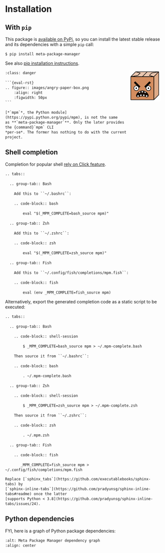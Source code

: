 # Installation

## With `pip`

This package is [available on
PyPi](https://pypi.python.org/pypi/meta-package-manager), so you can install
the latest stable release and its dependencies with a simple `pip` call:

``` shell-session
$ pip install meta-package-manager
```

See also [pip installation
instructions](https://pip.pypa.io/en/stable/installing/).


<img align="right" width="20%" height="20%" src="images/angry-paper-box.png"/>

````` {admonition} Danger: **Misleading package names**
:class: danger

```{eval-rst}
.. figure:: images/angry-paper-box.png
    :align: right
    :figwidth: 50px
```

[*`mpm`*, the Python module](https://pypi.python.org/pypi/mpm), is not the same
as **`meta-package-manager`**. Only the later provides the {command}`mpm` CLI
*per-se*. The former has nothing to do with the current project.
`````



## Shell completion

Completion for popular shell [rely on Click
feature](https://click.palletsprojects.com/en/8.0.x/shell-completion/).

``` {eval-rst}
.. tabs::

  .. group-tab:: Bash

    Add this to ``~/.bashrc``:

    .. code-block:: bash

        eval "$(_MPM_COMPLETE=bash_source mpm)"

  .. group-tab:: Zsh

    Add this to ``~/.zshrc``:

    .. code-block:: zsh

        eval "$(_MPM_COMPLETE=zsh_source mpm)"

  .. group-tab:: Fish

    Add this to ``~/.config/fish/completions/mpm.fish``:

    .. code-block:: fish

        eval (env _MPM_COMPLETE=fish_source mpm)
```

Alternatively, export the generated completion code as a static script to be
executed:

``` {eval-rst}
.. tabs::

  .. group-tab:: Bash

    .. code-block:: shell-session

        $ _MPM_COMPLETE=bash_source mpm > ~/.mpm-complete.bash

    Then source it from ``~/.bashrc``:

    .. code-block:: bash

        . ~/.mpm-complete.bash

  .. group-tab:: Zsh

    .. code-block:: shell-session

        $ _MPM_COMPLETE=zsh_source mpm > ~/.mpm-complete.zsh

    Then source it from ``~/.zshrc``:

    .. code-block:: zsh

        . ~/.mpm.zsh

  .. group-tab:: Fish

    .. code-block:: fish

       _MPM_COMPLETE=fish_source mpm > ~/.config/fish/completions/mpm.fish
```

``` {todo}
Replace [`sphinx_tabs`](https://github.com/executablebooks/sphinx-tabs) by
[`sphinx-inline-tabs`](https://github.com/pradyunsg/sphinx-inline-tabs#readme) once the latter
[supports Python < 3.8](https://github.com/pradyunsg/sphinx-inline-tabs/issues/24).
```

## Python dependencies

FYI, here is a graph of Python package dependencies:

``` {image} images/dependencies.png
:alt: Meta Package Manager dependency graph
:align: center
```

